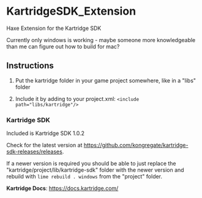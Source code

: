 # KartridgeSDK_Extension
Haxe Extension for the Kartridge SDK

Currently only windows is working - maybe someone more knowledgeable than me can figure out how to build for mac?

## Instructions
1. Put the kartridge folder in your game project somewhere, like in a "libs" folder

2. Include it by adding to your project.xml: `<include path="libs/kartridge"/>`

### Kartridge SDK
Included is Kartridge SDK 1.0.2

Check for the latest version at https://github.com/kongregate/kartridge-sdk-releases/releases. 

If a newer version is required you should be able to just replace the "kartridge/project/lib/kartridge-sdk" folder with the newer version and rebuild with `lime rebuild . windows` from the "project" folder.

**Kartridge Docs**: https://docs.kartridge.com/
